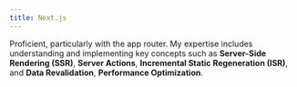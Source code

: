 ```yaml
---
title: Next.js
---
```


Proficient, particularly with the app router. My expertise includes understanding and implementing key concepts such as **Server-Side Rendering (SSR)**, **Server Actions**, **Incremental Static Regeneration (ISR)**, and **Data Revalidation**, **Performance Optimization**.
